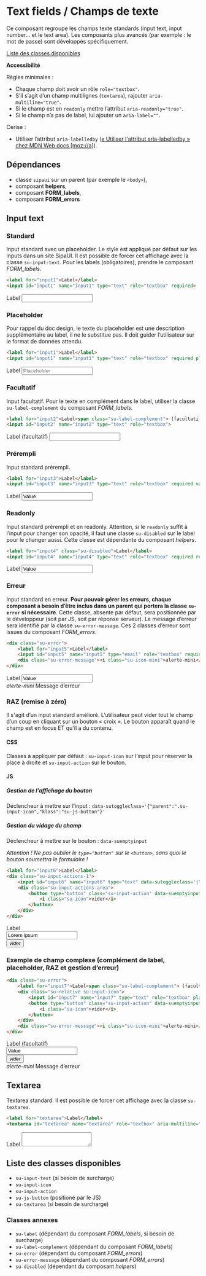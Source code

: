 # Text fields / Champs de texte

Ce composant regroupe les champs texte standards (input text, input number… et le text area). Les composants plus avancés (par exemple&nbsp;: le mot de passe) sont développés spécifiquement.

<a href="#liste-classes" target="_self" class="link-button">Liste des classes disponibles</a>

**Accessibilité**

Règles minimales&nbsp;:
- Chaque champ doit avoir un rôle `role="textbox"`.
- S’il s’agit d’un champ multilignes (`textarea`), rajouter `aria-multiline="true"`.
- Si le champ est en `readonly` mettre l’attribut `aria-readonly="true"`.
- Si le champ n’a pas de label, lui ajouter un `aria-label=""`.

Cerise&nbsp;:
- Utiliser l’attribut `aria-labelledby` (<a href="https://developer.mozilla.org/fr/docs/Accessibilité/ARIA/Techniques_ARIA/Utiliser_l_attribut_aria-labelledby" target="_blank" rel="noopener">«&nbsp;Utiliser l'attribut aria-labelledby&nbsp;» chez MDN Web docs [moz://a]</a>).

<div class="dependances">

## Dépendances
- classe `sipaui` sur un parent (par exemple le `<body>`),
- composant **helpers**,
- composant **FORM_labels**,
- composant **FORM_errors**

</div>

<!-- STORY -->

## Input text


### Standard
Input standard avec un placeholder. Le style est appliqué par défaut sur les inputs dans un site SipaUI. Il est possible de forcer cet affichage avec la classe `su-input-text`. Pour les labels (obligatoires), prendre le composant *FORM_labels*.

```html
<label for="input1">Label</label>
<input id="input1" name="input1" type="text" role="textbox" required>
```
<div class="sipaui">
	<label for="input1">Label</label>
	<input id="input1" name="input1" type="text" role="textbox" required>
</div>

### Placeholder
Pour rappel du doc design, le texte du placeholder est une description supplémentaire au label, il ne le substitue pas. Il doit guider l’utilisateur sur le format de données attendu.

```html
<label for="input1">Label</label>
<input id="input1" name="input1" type="text" role="textbox" required placeholder="Placeholder">
```
<div class="sipaui">
	<label for="input1">Label</label>
	<input id="input1" name="input1" type="text" role="textbox" required placeholder="Placeholder">
</div>

### Facultatif
Input facultatif. Pour le texte en complément dans le label, utiliser la classe `su-label-complement` du composant *FORM_labels*.
```html
<label for="input2">Label<span class="su-label-complement"> (facultatif)</span></label>
<input id="input2" name="input2" type="text" role="textbox">
```
<div class="sipaui">
	<label for="input2">Label<span class="su-label-complement"> (facultatif)</span></label>
	<input id="input2" name="input2" type="text" role="textbox">
</div>

### Prérempli
Input standard prérempli.
```html
<label for="input3">Label</label>
<input id="input3" name="input3" type="text" role="textbox" required value="Value">
```
<div class="sipaui">
	<label for="input3">Label</label>
	<input id="input3" name="input3" type="text" role="textbox" required value="Value">
</div>

### Readonly
Input standard prérempli et en readonly. Attention, si le `readonly` suffit à l’input pour changer son opacité, il faut une classe `su-disabled` sur le label pour le changer aussi. Cette classe est dépendante du composant *helpers*.
```html
<label for="input4" class="su-disabled">Label</label>
<input id="input4" name="input4" type="text" role="textbox" required readonly aria-readonly="true" value="Value">
```
<div class="sipaui">
	<label for="input4" class="su-disabled">Label</label>
	<input id="input4" name="input4" type="text" role="textbox" required readonly aria-readonly="true" value="Value">
</div>

### Erreur
Input standard en erreur. **Pour pouvoir gérer les erreurs, chaque composant a besoin d’être inclus dans un parent qui portera la classe `su-error` si nécessaire**. Cette classe, absente par défaut, sera positionnée par le développeur (soit par JS, soit par réponse serveur). Le message d’erreur sera identifié par la classe `su-error-message`. Ces 2 classes d’erreur sont issues du composant *FORM_errors*.

```html
<div class="su-error">
	<label for="input5">Label</label>
	<input id="input5" name="input5" type="email" role="textbox" required value="Value">
	<div class="su-error-message"><i class="su-icon-mini">alerte-mini</i> Message d’erreur</div>
</div>
```
<div class="sipaui">
	<div class="su-error">
		<label for="input5">Label</label>
		<input id="input5" name="input5" type="email" role="textbox" required value="Value">
		<div class="su-error-message"><i class="su-icon-mini">alerte-mini</i> Message d’erreur</div>
	</div>
</div>

### RAZ (remise à zéro)

Il s'agit d’un input standard amélioré. L’utilisateur peut vider tout le champ d’un coup en cliquant sur un bouton «&nbsp;croix&nbsp;». Le bouton apparaît quand le champ est en focus ET qu'il a du contenu.

#### CSS
Classes à appliquer par défaut&nbsp;: `su-input-icon` sur l’input pour réserver la place à droite et `su-input-action` sur le bouton.

#### JS

##### Gestion de l’affichage du bouton
Déclencheur à mettre sur l’input&nbsp;: `data-sutoggleclass='{"parent":".su-input-icon","klass":"su-js-button"}'`

##### Gestion du vidage du champ
Déclencheur à mettre sur le bouton&nbsp;: `data-suemptyinput`

*Attention&nbsp;! Ne pas oublier le `type="button"` sur le `<button>`, sans quoi le bouton soumettra le formulaire&nbsp;!*

```html
<label for="input6">Label</label>
<div class="su-input-actions-1">
	<input id="input6" name="input6" type="text" data-sutoggleclass='{"parent":".su-input-actions-1","klass":"su-js-show"}' role="textbox" required required value="Lorem ipsum">
	<div class="su-input-actions-area">
		<button type="button" class="su-input-action" data-suemptyinput>
			<i class="su-icon">vider</i>
		</button>
	</div>
</div>
```

<div class="sipaui">
	<label for="input6">Label</label>
	<div class="su-input-actions-1">
		<input id="input6" name="input6" type="text" data-sutoggleclass='{"parent":".su-input-actions-1","klass":"su-js-show"}' role="textbox" required required value="Lorem ipsum">
		<div class="su-input-actions-area">
			<button type="button" class="su-input-action" data-suemptyinput>
				<i class="su-icon">vider</i>
			</button>
		</div>
	</div>
</div>


### Exemple de champ complexe (complément de label, placeholder, RAZ et gestion d’erreur)

```html
<div class="su-error">
	<label for="input7">Label<span class="su-label-complement"> (facultatif)</span></label>
	<div class="su-relative su-input-icon">
		<input id="input7" name="input7" type="text" role="textbox" placeholder="Placeholder" data-sutoggleclass='{"parent":".su-input-icon","klass":"su-js-button"}' required value="Value">
		<button type="button" class="su-input-action" data-suemptyinput>
			<i class="su-icon">vider</i>
		</button>
	</div>
	<div class="su-error-message"><i class="su-icon-mini">alerte-mini</i> Message d’erreur</div>
</div>
```
<div class="sipaui">
	<div class="su-error">
		<label for="input7">Label<span class="su-label-complement"> (facultatif)</span></label>
		<div class="su-input-actions-1">
			<input id="input7" name="input7" type="text" role="textbox" placeholder="Placeholder" data-sutoggleclass='{"parent":".su-input-actions-1","klass":"su-js-show"}' required value="Value">
			<div class="su-input-actions-area">
				<button type="button" class="su-input-action" data-suemptyinput>
					<i class="su-icon">vider</i>
				</button>
			</div>
		</div>
		<div class="su-error-message"><i class="su-icon-mini">alerte-mini</i> Message d’erreur</div>
	</div>
</div>

## Textarea
Textarea standard. Il est possible de forcer cet affichage avec la classe `su-textarea`.
```html
<label for="textarea">Label</label>
<textarea id="textarea" name="textarea" role="textbox" aria-multiline="true" required></textarea>
```
<div class="sipaui">
	<label for="textarea">Label</label>
	<textarea id="textarea" required></textarea>
</div>

<div id="liste-classes">

## Liste des classes disponibles
- `su-input-text` (si besoin de surcharge)
- `su-input-icon`
- `su-input-action`
- `su-js-button` (positioné par le JS)
- `su-textarea` (si besoin de surcharge)

### Classes annexes
- `su-label` (dépendant du composant *FORM_labels*, si besoin de surcharge)
- `su-label-complement` (dépendant du composant *FORM_labels*)
- `su-error` (dépendant du composant *FORM_errors*)
- `su-error-message` (dépendant du composant *FORM_errors*)
- `su-disabled` (dépendant du composant *helpers*)

</div>
